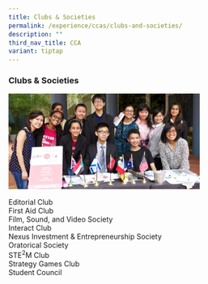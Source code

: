 ```yaml
---
title: Clubs & Societies
permalink: /experience/ccas/clubs-and-societies/
description: ""
third_nav_title: CCA
variant: tiptap
---
```

<h3><strong>Clubs &amp; Societies</strong></h3>
<div class="isomer-image-wrapper">
<img style="width:75%" height="auto" width="100%" src="/images/clubs.jpg">
</div>
<p>Editorial Club
<br>First Aid Club
<br>Film, Sound, and Video Society
<br>Interact Club
<br>Nexus Investment &amp; Entrepreneurship Society
<br>Oratorical Society
<br>STE<sup>2</sup>M Club
<br>Strategy Games Club
<br>Student Council</p>